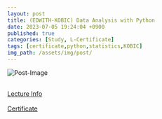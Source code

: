 ```yaml
---
layout: post
title: (EDWITH-KOBIC) Data Analysis with Python
date: 2023-07-05 19:24:04 +0900
published: true
categories: [Study, L-Certificate]
tags: [certificate,python,statistics,KOBIC]
img_path: /assets/img/post/
---
```


![Post-Image](CERTIFICATE-Data_analysis_with_python.png)
<br><br>

[Lecture Info](https://www.edwith.org/python-data-analysis-2023)
<br><br>
[Certificate](http://www.edwith.org/certificate/A20230705-928695?langCode=ko)